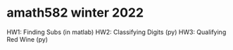 # amath582 winter 2022
HW1: Finding Subs (in matlab)
HW2: Classifying Digits (py)
HW3: Qualifying Red Wine (py)
